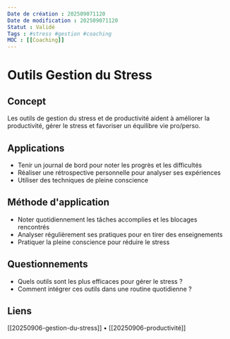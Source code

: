 ```yaml
---
Date de création : 202509071120
Date de modification : 202509071120
Statut : Validé
Tags : #stress #gestion #coaching
MOC : [[Coaching]]
---
```


# Outils Gestion du Stress

## Concept

Les outils de gestion du stress et de productivité aident à améliorer la productivité, gérer le stress et favoriser un équilibre vie pro/perso.

## Applications

- Tenir un journal de bord pour noter les progrès et les difficultés
- Réaliser une rétrospective personnelle pour analyser ses expériences
- Utiliser des techniques de pleine conscience

## Méthode d'application

- Noter quotidiennement les tâches accomplies et les blocages rencontrés
- Analyser régulièrement ses pratiques pour en tirer des enseignements
- Pratiquer la pleine conscience pour réduire le stress

## Questionnements

- Quels outils sont les plus efficaces pour gérer le stress ?
- Comment intégrer ces outils dans une routine quotidienne ?

## Liens

[[20250906-gestion-du-stress]] • [[20250906-productivité]]
